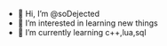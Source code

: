 - 👋 Hi, I’m @soDejected
- 👀 I’m interested in learning new things
- 🌱 I’m currently learning c++,lua,sql
